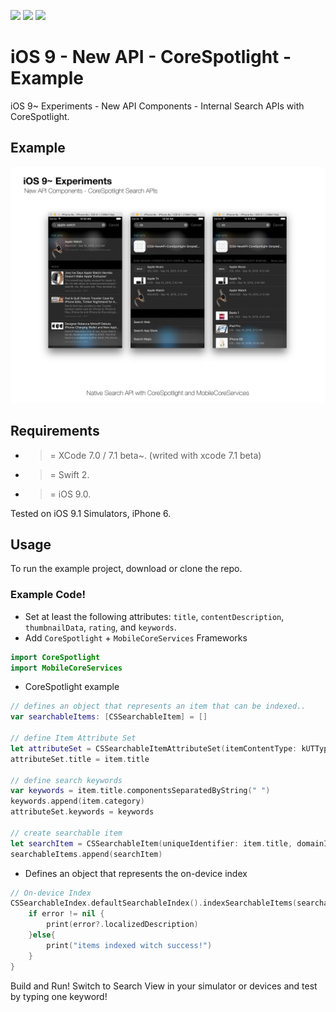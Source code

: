![](https://img.shields.io/badge/build-pass-brightgreen.svg?style=flat-square)
![](https://img.shields.io/badge/platform-iOS9+-ff69b4.svg?style=flat-square)
![](https://img.shields.io/badge/Require-XCode7-lightgrey.svg?style=flat-square)


# iOS 9 - New API - CoreSpotlight - Example
iOS 9~ Experiments - New API Components - Internal Search APIs with CoreSpotlight.

## Example

![](https://raw.githubusercontent.com/Sweefties/iOS9-NewAPI-CoreSpotlight-Example/master/source/iPhone6S_Simulator2x-CoreSpotlight.jpg)


## Requirements

- >= XCode 7.0 / 7.1 beta~. (writed with xcode 7.1 beta)
- >= Swift 2.
- >= iOS 9.0.

Tested on iOS 9.1 Simulators, iPhone 6.

## Usage

To run the example project, download or clone the repo.


### Example Code!


- Set at least the following attributes: `title`, `contentDescription`, `thumbnailData`, `rating`, and `keywords`.
- Add `CoreSpotlight` + `MobileCoreServices` Frameworks

```swift
import CoreSpotlight
import MobileCoreServices
```

- CoreSpotlight example
```swift
// defines an object that represents an item that can be indexed..
var searchableItems: [CSSearchableItem] = []

// define Item Attribute Set
let attributeSet = CSSearchableItemAttributeSet(itemContentType: kUTTypeItem as String)
attributeSet.title = item.title

// define search keywords
var keywords = item.title.componentsSeparatedByString(" ")
keywords.append(item.category)
attributeSet.keywords = keywords

// create searchable item
let searchItem = CSSearchableItem(uniqueIdentifier: item.title, domainIdentifier: "domain-id", attributeSet: attributeSet)
searchableItems.append(searchItem)

```

- Defines an object that represents the on-device index
```swift
// On-device Index
CSSearchableIndex.defaultSearchableIndex().indexSearchableItems(searchableItems) { (error) -> Void in
    if error != nil {
        print(error?.localizedDescription)
    }else{
        print("items indexed witch success!")
    }
}
```


Build and Run!
Switch to Search View in your simulator or devices and test by typing one keyword!

